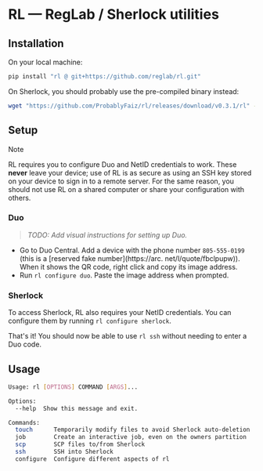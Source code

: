 # RL — RegLab / Sherlock utilities

## Installation

On your local machine:
```bash
pip install "rl @ git+https://github.com/reglab/rl.git"
```

On Sherlock, you should probably use the pre-compiled binary instead:
```bash
wget "https://github.com/ProbablyFaiz/rl/releases/download/v0.3.1/rl" -O ~/.local/bin/rl
```


## Setup

> [!NOTE]
> RL requires you to configure Duo and NetID credentials to work. These **never** leave your device;
> use of RL is as secure as using an SSH key stored on your device to sign in to a remote server.
> For the same reason, you should not use RL on a shared computer or share your configuration with others.

### Duo

> *TODO: Add visual instructions for setting up Duo.*

- Go to Duo Central. Add a device with the phone number `805-555-0199` (this is a [reserved fake number](https://arc.
  net/l/quote/fbclpupw)). When it shows the QR code, right click and copy its image address.
- Run `rl configure duo`. Paste the image address when prompted.


### Sherlock

To access Sherlock, RL also requires your NetID credentials. You can configure them by running `rl configure sherlock`.

That's it! You should now be able to use `rl ssh` without needing to enter a Duo code.

## Usage

```bash
Usage: rl [OPTIONS] COMMAND [ARGS]...

Options:
  --help  Show this message and exit.

Commands:
  touch      Temporarily modify files to avoid Sherlock auto-deletion
  job        Create an interactive job, even on the owners partition
  scp        SCP files to/from Sherlock
  ssh        SSH into Sherlock
  configure  Configure different aspects of rl
```
